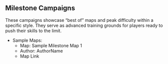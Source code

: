 ## **Milestone Campaigns** ##
These campaigns showcase “best of” maps and peak difficulty within a specific style. They serve as advanced training grounds for players ready to push their skills to the limit.

* Sample Maps:
    * Map: Sample Milestone Map 1
    * Author: AuthorName
    * Map Link